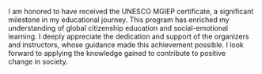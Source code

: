 I am honored to have received the UNESCO MGIEP certificate, a significant milestone in my educational journey. This program has enriched my understanding of global citizenship education and social-emotional learning. I deeply appreciate the dedication and support of the organizers and instructors, whose guidance made this achievement possible. I look forward to applying the knowledge gained to contribute to positive change in society.
